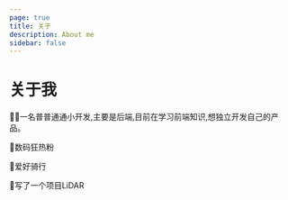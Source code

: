 ```yaml
---
page: true
title: 关于
description: About me 
sidebar: false
---
```

# 关于我
🧑‍💻一名普普通通小开发,主要是后端,目前在学习前端知识,想独立开发自己的产品。

🐼数码狂热粉

🚵爱好骑行

🌻写了一个项目LiDAR



